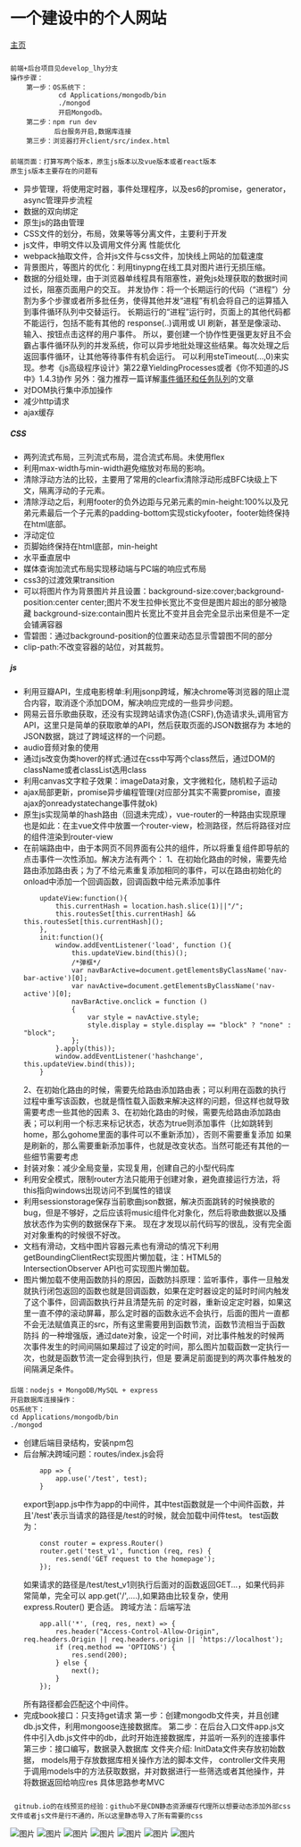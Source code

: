 一个建设中的个人网站
====

[主页](http://htmlpreview.github.io/?https://github.com/BUPTlhuanyu/personalHomePage/blob/master/client/src/index.html)

#####
    前端+后台项目见develop_lhy分支
    操作步骤：
        第一步：OS系统下：
                cd Applications/mongodb/bin
                ./mongod
                开启Mongodb。
        第二步：npm run dev
               后台服务开启,数据库连接
        第三步：浏览器打开client/src/index.html

####
    前端页面：打算写两个版本，原生js版本以及vue版本或者react版本
    原生js版本主要存在的问题有
+   异步管理，将使用定时器，事件处理程序，以及es6的promise，generator，async管理异步流程
+   数据的双向绑定
+   原生js的路由管理
+   CSS文件的划分，布局，效果等等分离文件，主要利于开发
+   js文件，申明文件以及调用文件分离
    性能优化
+   webpack抽取文件，合并js文件与css文件，加快线上网站的加载速度
+   背景图片，等图片的优化：利用tinypng在线工具对图片进行无损压缩。
+   数据的分组处理，由于浏览器单线程具有阻塞性，避免js处理获取的数据时间过长，阻塞页面用户的交互。
        并发协作：将一个长期运行的代码（“进程”）分割为多个步骤或者所多批任务，使得其他并发“进程”有机会将自己的运算插入到事件循环队列中交替运行。
        长期运行的“进程”运行时，页面上的其他代码都不能运行，包括不能有其他的 response(..)调用或 UI 刷新，甚至是像滚动、输入、按钮点击这样的用户事件。
        所以，要创建一个协作性更强更友好且不会霸占事件循环队列的并发系统，你可以异步地批处理这些结果。每次处理之后返回事件循环，让其他等待事件有机会运行。
        可以利用steTimeout(...,0)来实现。参考《js高级程序设计》第22章YieldingProcesses或者《你不知道的JS中》1.4.3协作
        另外：强力推荐一篇详解[事件循环和任务队列](https://www.jianshu.com/p/4516ad4b3048)的文章
+   对DOM执行集中添加操作
+   减少http请求
+   ajax缓存


#####   CSS
+   两列流式布局，三列流式布局，混合流式布局。未使用flex
+   利用max-width与min-width避免缩放对布局的影响。
+   清除浮动方法的比较，主要用了常用的clearfix清除浮动形成BFC块级上下文，隔离浮动的子元素。
+   清除浮动之后，利用footer的负外边距与兄弟元素的min-height:100%以及兄弟元素最后一个子元素的padding-bottom实现stickyfooter，footer始终保持在html底部。
+   浮动定位
+   页脚始终保持在html底部，min-height
+   水平垂直居中
+   媒体查询加流式布局实现移动端与PC端的响应式布局
+   css3的过渡效果transition
+   可以将图片作为背景图片并且设置：background-size:cover;background-position:center center;图片不发生拉伸长宽比不变但是图片超出的部分被隐藏
    background-size:contain图片长宽比不变并且会完全显示出来但是不一定会铺满容器
+   雪碧图：通过background-position的位置来动态显示雪碧图不同的部分
+   clip-path:不改变容器的站位，对其裁剪。

#####   js
+   利用豆瓣API，生成电影榜单:利用jsonp跨域，解决chrome等浏览器的阻止混合内容，取消逐个添加DOM，解决响应完成的一些异步问题。
+   网易云音乐歌曲获取，还没有实现跨站请求伪造(CSRF),伪造请求头,调用官方API，这里只是简单的获取歌单的API，然后获取页面的JSON数据存为
    本地的JSON数据，跳过了跨域这样的一个问题。
+   audio音频对象的使用
+   通过js改变伪类hover的样式:通过在css中写两个class然后，通过DOM的className或者classList选用class
+   利用canvas文字粒子效果：imageData对象，文字微粒化，随机粒子运动
+   ajax局部更新，promise异步编程管理(对应部分其实不需要promise，直接ajax的onreadystatechange事件就ok)
+   原生js实现简单的hash路由（回退未完成），vue-router的一种路由实现原理也是如此：在主vue文件中放置一个router-view，检测路径，然后将路径对应的组件渲染到router-view
+   在前端路由中，由于本网页不同界面有公共的组件，所以将重复组件即导航的点击事件一次性添加。解决方法有两个：
    1、在初始化路由的时候，需要先给路由添加路由表；为了不给元素重复添加相同的事件，可以在路由初始化的onload中添加一个回调函数，回调函数中给元素添加事件
    ```
        updateView:function(){
            this.currentHash = location.hash.slice(1)||"/";
            this.routesSet[this.currentHash] && this.routesSet[this.currentHash]();
        },
        init:function(){
            window.addEventListener('load', function (){
                this.updateView.bind(this)();
                /*弹框*/
                var navBarActive=document.getElementsByClassName('nav-bar-active')[0];
                var navActive=document.getElementsByClassName('nav-active')[0];
                navBarActive.onclick = function ()
                {
                    var style = navActive.style;
                    style.display = style.display == "block" ? "none" : "block";
                };
            }.apply(this));
            window.addEventListener('hashchange', this.updateView.bind(this));
        }
    ```
    2、在初始化路由的时候，需要先给路由添加路由表；可以利用在函数的执行过程中重写该函数，也就是惰性载入函数来解决这样的问题，但这样也就导致需要考虑一些其他的因素
    3、在初始化路由的时候，需要先给路由添加路由表；可以利用一个标志来标记状态，状态为true则添加事件（比如跳转到home，那么gohome里面的事件可以不重新添加），否则不需要重复添加
       如果是刷新的，那么需要重新添加事件，也就是改变状态。当然可能还有其他的一些细节需要考虑
+   封装对象：减少全局变量，实现复用，创建自己的小型代码库
+   利用安全模式，限制router方法只能用于创建对象，避免直接运行方法，将this指向windows出现访问不到属性的错误
+   利用sessionstorage保存当前歌曲json数据，解决页面跳转的时候换歌的bug，但是不够好，之后应该将music组件化对象化，然后将歌曲数据以及播放状态作为实例的数据保存下来。
    现在才发现以前代码写的很乱，没有完全面对对象重构的时候很不好改。
+   文档有滑动，文档中图片容器元素也有滑动的情况下利用getBoundingClientRect实现图片懒加载，注：HTML5的IntersectionObserver API也可实现图片懒加载。
+   图片懒加载不使用函数防抖的原因，函数防抖原理：监听事件，事件一旦触发就执行闭包返回的函数也就是回调函数，如果在定时器设定的延时时间内触发了这个事件，回调函数执行并且清楚先前
    的定时器，重新设定定时器，如果这里一直不停的滚动屏幕，那么定时器的函数永远不会执行，后面的图片一直都不会无法赋值真正的src，所有这里需要用到函数节流，函数节流相当于函数防抖
    的一种增强版，通过date对象，设定一个时间，对比事件触发的时候两次事件发生的时间间隔如果超过了设定的时间，那么图片加载函数一定执行一次，也就是函数节流一定会得到执行，但是
    要满足前面提到的两次事件触发的间隔满足条件。


####
    后端：nodejs + MongoDB/MySQL + express
    开启数据库连接操作：
    OS系统下：
    cd Applications/mongodb/bin
    ./mongod

+   创建后端目录结构，安装npm包
+   后台解决跨域问题：routes/index.js会将
    ```
        app => {
            app.use('/test', test);
        }
    ```
    export到app.js中作为app的中间件，其中test函数就是一个中间件函数，并且'/test'表示当请求的路径是/test的时候，就会加载中间件test。
    test函数为：
    ```
        const router = express.Router()
        router.get('test_v1', function (req, res) {
            res.send('GET request to the homepage');
        });
    ```
    如果请求的路径是/test/test_v1则执行后面对的函数返回GET...，如果代码非常简单，完全可以 app.get('/',....),如果路由比较复杂，使用 express.Router() 更合适。
    跨域方法：后端写法
    ```
        app.all('*', (req, res, next) => {
            res.header("Access-Control-Allow-Origin", req.headers.Origin || req.headers.origin || 'https://localhost');
            if (req.method == 'OPTIONS') {
                res.send(200);
            } else {
                next();
            }
        });
    ```
    所有路径都会匹配这个中间件。
+   完成book接口：只支持get请求
    第一步：创建mongodb文件夹，并且创建db.js文件，利用mongoose连接数据库。
    第二步：在后台入口文件app.js文件中引入db.js文件中的db，此时开始连接数据库，并监听一系列的连接事件
    第三步：接口编写，数据录入数据库
           文件夹介绍: InitData文件夹存放初始数据，
                      models用于存放数据库相关操作方法的脚本文件，
                      controller文件夹用于调用models中的方法获取数据，并对数据进行一些筛选或者其他操作，并将数据返回给响应res
                      具体思路参考MVC



#####
     gitnub.io的在线预览的经验：github不是CDN静态资源缓存代理所以想要动态添加外部css文件或者js文件是行不通的，所以这里静态导入了所有需要的css



![图片](https://github.com/BUPTlhuanyu/personalHomePage/blob/master/mainForPC-1.png)
![图片](https://github.com/BUPTlhuanyu/personalHomePage/blob/master/mainForPC-2.png)
![图片](https://github.com/BUPTlhuanyu/personalHomePage/blob/master/liveForPC-1.png)
![图片](https://github.com/BUPTlhuanyu/personalHomePage/blob/master/mainForMobile-1.png)
![图片](https://github.com/BUPTlhuanyu/personalHomePage/blob/master/mainForMobile-2.png)
![图片](https://github.com/BUPTlhuanyu/personalHomePage/blob/master/mainForMobile-3.png)
![图片](https://github.com/BUPTlhuanyu/personalHomePage/blob/master/mainForMobile-4.png)